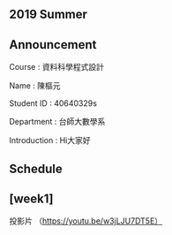 2019 Summer
----
Announcement
----
Course : 資料科學程式設計

Name : 陳樞元

Student ID : 40640329s

Department : 台師大數學系

Introduction : Hi大家好


Schedule
----
[week1]
----
投影片
（https://youtu.be/w3jLJU7DT5E）
